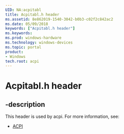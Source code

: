 ```yaml
---
UID: NA:acpitabl
title: Acpitabl.h header
ms.assetid: 8e862019-1540-3042-b0b3-c02f2c842ac2
ms.date: 05/09/2018
keywords: ["Acpitabl.h header"]
ms.keywords: 
ms.prod: windows-hardware
ms.technology: windows-devices
ms.topic: portal
product:
- Windows
tech.root: acpi
---
```


# Acpitabl.h header

## -description

This header is used by acpi. For more information, see:

- [ACPI](../_acpi/index.md)<br><br>
